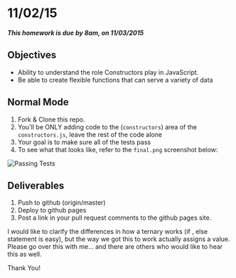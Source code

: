 # 11/02/15 

___This homework is due by 8am, on 11/03/2015___

## Objectives

- Ability to understand the role Constructors play in JavaScript.
- Be able to create flexible functions that can serve a variety of data

## Normal Mode

1. Fork & Clone this repo.
2. You'll be ONLY adding code to the (`constructors`) area of the `constructors.js`, leave the rest of the code alone
3. Your goal is to make sure all of the tests pass
4. To see what that looks like, refer to the `final.png` screenshot below:

![Passing Tests](./final.png "Passing Tests")

## Deliverables

1. Push to github (origin/master)
2. Deploy to github pages 
3. Post a link in your pull request comments to the github pages site.

I would like to clarify the differences in how a ternary works (if , else statement is easy), but the way we got this to work actually assigns a value. Please go over this with me... and there are others who would like to hear this as well.

Thank You!